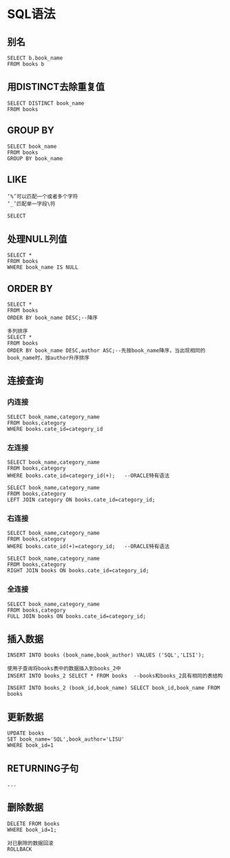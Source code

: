 # SQL语法

## 别名

    SELECT b.book_name
    FROM books b

## 用DISTINCT去除重复值

    SELECT DISTINCT book_name 
    FROM books

## GROUP BY

    SELECT book_name
    FROM books
    GROUP BY book_name

## LIKE

    ‘%’可以匹配一个或者多个字符
    ‘_’匹配单一字段\符
    
    SELECT 

## 处理NULL列值

    SELECT *
    FROM books
    WHERE book_name IS NULL

## ORDER BY

    SELECT *
    FROM books
    ORDER BY book_name DESC;--降序

    多列排序
    SELECT *
    FROM books
    ORDER BY book_name DESC,author ASC;--先按book_name降序，当出现相同的book_name时，按author升序排序

## 连接查询

### 内连接

    SELECT book_name,category_name
    FROM books,category
    WHERE books.cate_id=category_id

### 左连接

    SELECT book_name,category_name
    FROM books,category
    WHERE books.cate_id=category_id(+);   --ORACLE特有语法

    SELECT book_name,category_name
    FROM books,category
    LEFT JOIN category ON books.cate_id=category_id;

### 右连接

    SELECT book_name,category_name
    FROM books,category
    WHERE books.cate_id(+)=category_id;   --ORACLE特有语法

    SELECT book_name,category_name
    FROM books,category
    RIGHT JOIN books ON books.cate_id=category_id;

### 全连接

    SELECT book_name,category_name
    FROM books,category
    FULL JOIN books ON books.cate_id=category_id;

## 插入数据

    INSERT INTO books (book_name,book_author) VALUES ('SQL','LISI');

    使用子查询将books表中的数据插入到books_2中
    INSERT INTO books_2 SELECT * FROM books  --books和books_2具有相同的表结构

    INSERT INTO books_2 (book_id,book_name) SELECT book_id,book_name FROM books

## 更新数据

    UPDATE books
    SET book_name='SQL',book_author='LISU'
    WHERE book_id=1

## RETURNING子句

    ...

## 删除数据

    DELETE FROM books
    WHERE book_id=1;

    对已删除的数据回滚
    ROLLBACK
